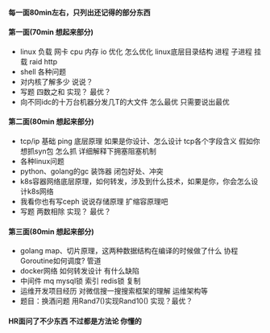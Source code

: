#### 每一面80min左右，只列出还记得的部分东西

#### 第一面(70min 想起来部分)

* linux 负载 网卡 cpu 内存 io 优化 怎么优化 linux底层目录结构 进程 子进程 挂载 raid  http  
* shell 各种问题
* 对内核了解多少 说说？
* 写题 四数之和 实现？ 最优？
* 向不同idc的十万台机器分发几T的大文件 怎么最优 只需要说出最优


#### 第二面(80min 想起来部分)

* tcp/ip 基础 ping 底层原理 如果是你设计、怎么设计 tcp各个字段含义 假如你想抓syn包 怎么抓 详细解释下拥塞阻塞机制
* 各种linux问题
* python、golang的gc 装饰器 闭包好处、冲突
* k8s容器网络底层原理，如何转发，涉及到什么技术，如果是你，你会怎么设计k8s网络
* 我看你也有写ceph 说说存储原理 扩缩容原理吧 
* 写题 两数相除 实现？ 最优？


#### 第三面(80min 想起来部分)

* golang map、切片原理，这两种数据结构在编译的时候做了什么 协程 Goroutine如何调度? 管道
* docker网络 如何转发设计 有什么缺陷
* 中间件 mq  mysql锁 索引 redis锁 复制 
* 运维开发项目经历 对微信搜一搜搜索框架的理解 运维架构等
* 题目：换酒问题  用Rand7()实现Rand10()  实现？最优？

#### HR面问了不少东西 不过都是方法论 你懂的
